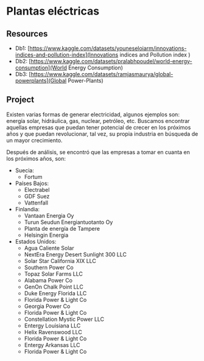 # Plantas eléctricas 



## Resources

* Db1: [https://www.kaggle.com/datasets/youneseloiarm/innovations-indices-and-pollution-index](Innovations indices and Pollution index )
* Db2: [https://www.kaggle.com/datasets/pralabhpoudel/world-energy-consumption](World Energy Consumption)
* Db3: [https://www.kaggle.com/datasets/ramjasmaurya/global-powerplants](Global Power-Plants)
## Project

Existen varias formas de generar electricidad, algunos ejemplos son: energía solar, hidráulica, gas, nuclear, petróleo, etc. Buscamos encontrar aquellas empresas que puedan tener potencial de crecer en los próximos años y que puedan revolucionar, tal vez, su propia industria en búsqueda de un mayor crecimiento.


Después de análisis, se encontró que las empresas a tomar en cuanta en los próximos años, son:

* Suecia:
  * Fortum
* Países Bajos:
  * Electrabel
  * GDF Suez
  * Vattenfall
* Finlandia:
  * Vantaan Energia Oy
  * Turun Seudun Energiantuotanto Oy
  * Planta de energía de Tampere
  * Helsingin Energia
* Estados Unidos:
  * Agua Caliente Solar
  * NextEra Energy Desert Sunlight 300 LLC
  * Solar Star California XIX LLC
  * Southern Power Co
  * Topaz Solar Farms LLC
  * Alabama Power Co
  * GenOn Chalk Point LLC
  * Duke Energy Florida LLC
  * Florida Power & Light Co
  * Georgia Power Co
  * Florida Power & Light Co
  * Constellation Mystic Power LLC
  * Entergy Louisiana LLC
  * Helix Ravenswood LLC
  * Florida Power & Light Co
  * Entergy Arkansas LLC
  * Florida Power & Light Co


